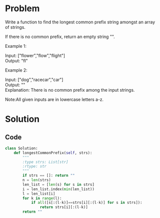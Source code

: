 # Problem

Write a function to find the longest common prefix string amongst an array of strings.

If there is no common prefix, return an empty string "".

Example 1:

Input: ["flower","flow","flight"]  
Output: "fl"  

Example 2:

Input: ["dog","racecar","car"]  
Output: ""  
Explanation: There is no common prefix among the input strings.

Note:All given inputs are in lowercase letters a-z.

# Solution

## Code

```python
class Solution:
    def longestCommonPrefix(self, strs):
        """
        :type strs: List[str]
        :rtype: str
        """
        if strs == []: return ""
        n = len(strs)
        len_list = [len(s) for s in strs]
        i = len_list.index(min(len_list))
        l = len_list[i]
        for k in range(l):
            if all([s[:(l-k)]==strs[i][:(l-k)] for s in strs]):
                return strs[i][:(l-k)]
        return ""
```
